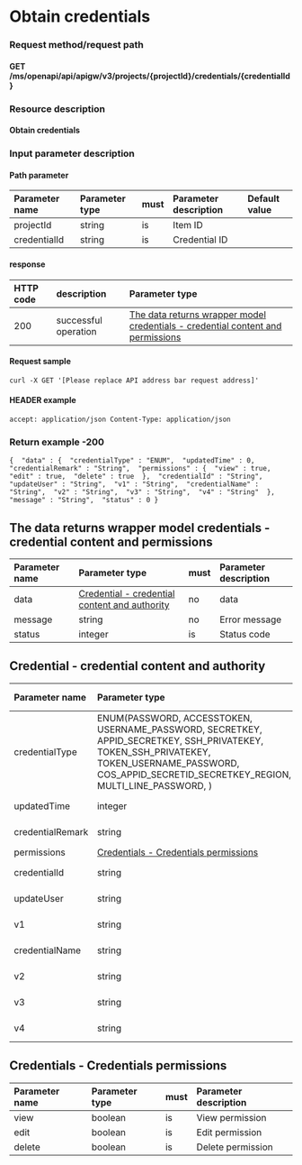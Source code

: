 # Obtain credentials

### Request method/request path

#### GET /ms/openapi/api/apigw/v3/projects/{projectId}/credentials/{credentialId}

### Resource description

#### Obtain credentials

### Input parameter description

#### Path parameter

| Parameter name | Parameter type | must | Parameter description | Default value |
| :------------- | :------------- | :--- | :-------------------- | :------------ |
| projectId      | string         | is   | Item ID               |               |
| credentialId   | string         | is   | Credential ID         |               |

#### response

| HTTP code | description          | Parameter type                                               |
| :-------- | :------------------- | :----------------------------------------------------------- |
| 200       | successful operation | [The data returns wrapper model credentials - credential content and permissions](get-credentials.md) |

#### Request sample

```
curl -X GET '[Please replace API address bar request address]' 
```

#### HEADER example

```
accept: application/json Content-Type: application/json 
```

### Return example -200

```
{  "data" : {  "credentialType" : "ENUM",  "updatedTime" : 0,  "credentialRemark" : "String",  "permissions" : {  "view" : true,  "edit" : true,  "delete" : true  },  "credentialId" : "String",  "updateUser" : "String",  "v1" : "String",  "credentialName" : "String",  "v2" : "String",  "v3" : "String",  "v4" : "String"  },  "message" : "String",  "status" : 0 } 
```

## The data returns wrapper model credentials - credential content and permissions

| Parameter name | Parameter type                                               | must | Parameter description |
| :------------- | :----------------------------------------------------------- | :--- | :-------------------- |
| data           | [Credential - credential content and authority](get-credentials.md) | no   | data                  |
| message        | string                                                       | no   | Error message         |
| status         | integer                                                      | is   | Status code           |

## Credential - credential content and authority

| Parameter name   | Parameter type                                               | must | Parameter description  |
| :--------------- | :----------------------------------------------------------- | :--- | :--------------------- |
| credentialType   | ENUM(PASSWORD, ACCESSTOKEN, USERNAME_PASSWORD, SECRETKEY, APPID_SECRETKEY, SSH_PRIVATEKEY, TOKEN_SSH_PRIVATEKEY, TOKEN_USERNAME_PASSWORD, COS_APPID_SECRETID_SECRETKEY_REGION, MULTI_LINE_PASSWORD, ) | is   | Credential type        |
| updatedTime      | integer                                                      | is   | Last update time       |
| credentialRemark | string                                                       | no   | Credential description |
| permissions      | [Credentials - Credentials permissions](get-credentials.md)  | is   | authority              |
| credentialId     | string                                                       | is   | Credential ID          |
| updateUser       | string                                                       | is   | Last updater           |
| v1               | string                                                       | is   | Credential content     |
| credentialName   | string                                                       | is   | Credential name        |
| v2               | string                                                       | is   | Credential content     |
| v3               | string                                                       | is   | Credential content     |
| v4               | string                                                       | is   | Credential content     |

## Credentials - Credentials permissions

| Parameter name | Parameter type | must | Parameter description |
| :------------- | :------------- | :--- | :-------------------- |
| view           | boolean        | is   | View permission       |
| edit           | boolean        | is   | Edit permission       |
| delete         | boolean        | is   | Delete permission     |
